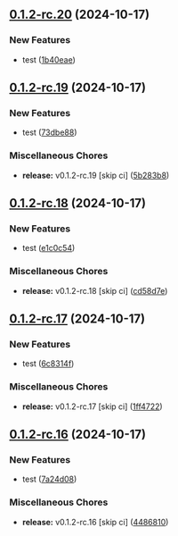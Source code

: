 ## [0.1.2-rc.20](https://github.com/KingTimer12/MYK-Desktop/compare/v0.1.2-rc.19...v0.1.2-rc.20) (2024-10-17)


### New Features

* test ([1b40eae](https://github.com/KingTimer12/MYK-Desktop/commit/1b40eaeef54edae80943d1761f5d3b210874520d))

## [0.1.2-rc.19](https://github.com/KingTimer12/MYK-Desktop/compare/v0.1.2-rc.18...v0.1.2-rc.19) (2024-10-17)


### New Features

* test ([73dbe88](https://github.com/KingTimer12/MYK-Desktop/commit/73dbe885e6d93501ac23455476d8bf6eeb6c0288))


### Miscellaneous Chores

* **release:** v0.1.2-rc.19 [skip ci] ([5b283b8](https://github.com/KingTimer12/MYK-Desktop/commit/5b283b8a7b4252da8756bef2c08da856f969b2cb))

## [0.1.2-rc.18](https://github.com/KingTimer12/MYK-Desktop/compare/v0.1.2-rc.17...v0.1.2-rc.18) (2024-10-17)


### New Features

* test ([e1c0c54](https://github.com/KingTimer12/MYK-Desktop/commit/e1c0c542c0427c1df59c90f54e604dea7157a2ea))


### Miscellaneous Chores

* **release:** v0.1.2-rc.18 [skip ci] ([cd58d7e](https://github.com/KingTimer12/MYK-Desktop/commit/cd58d7edb94f15a5c4e96581d1dc435cf630dc42))

## [0.1.2-rc.17](https://github.com/KingTimer12/MYK-Desktop/compare/v0.1.2-rc.16...v0.1.2-rc.17) (2024-10-17)


### New Features

* test ([6c8314f](https://github.com/KingTimer12/MYK-Desktop/commit/6c8314f4a222f8aa69d9ccd0f823ca9212cd7e62))


### Miscellaneous Chores

* **release:** v0.1.2-rc.17 [skip ci] ([1ff4722](https://github.com/KingTimer12/MYK-Desktop/commit/1ff4722caf354df4c02d5828024efb0b30114964))

## [0.1.2-rc.16](https://github.com/KingTimer12/MYK-Desktop/compare/v0.1.2-rc.15...v0.1.2-rc.16) (2024-10-17)


### New Features

* test ([7a24d08](https://github.com/KingTimer12/MYK-Desktop/commit/7a24d083f68ffd587f3124e8244a09bb3a22f645))


### Miscellaneous Chores

* **release:** v0.1.2-rc.16 [skip ci] ([4486810](https://github.com/KingTimer12/MYK-Desktop/commit/4486810f3547e78b367c603fdcc48b97cce80025))

